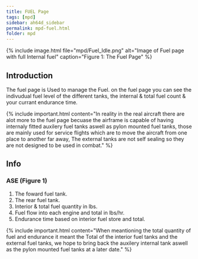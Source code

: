 ```yaml
---
title: FUEL Page
tags: [mpd]
sidebar: ah64d_sidebar
permalink: mpd-fuel.html
folder: mpd
---
```



{% include image.html file="mpd/Fuel_Idle.png" alt="Image of Fuel page with full Internal fuel" caption="Figure 1: The Fuel Page" %}


## Introduction
The fuel page is Used to manage the Fuel. on the fuel page you can see the indivudual fuel level of the different tanks, the internal & total fuel count & your currant endurance time.

{% include important.html content="In reality in the real aircraft there are alot more to the fuel page becuase the airframe is capable of having internaly fitted auxilery fuel tanks aswell as pylon mounted fuel tanks, those are mainly used for service flights which are to move the aircraft from one place to another far away, The external tanks are not self sealing so they are not designed to be used in combat." %}


## Info

### ASE (Figure 1)

1. The foward fuel tank.
2. The rear fuel tank.
3. Interior & total fuel quantity in lbs.
4. Fuel flow into each engine and total in lbs/hr.
5. Endurance time based on interior fuel store and total.

{% include important.html content="When meantioning the total quantity of fuel and endurance it meant the Total of the interior fuel tanks and the external fuel tanks, we hope to bring back the auxilery internal tank aswell as the pylon mounted fuel tanks at a later date." %}